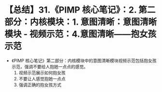 # 【总结】31.《PIMP 核心笔记》：2. 第二部分：内核模块：1. 意图清晰：意图清晰模块 - 视频示范：4.意图清晰——抱女孩示范

-   《PIMP 核心笔记》第二部分：内核模块中的意图清晰模块视频示范包括抱女孩示范，强调不要给人抱她一点点的感觉。
    1.  视频示范展示如何抱女孩
    2.  不要让人感觉抱她一点点
    3.  强调正确的抱女孩方式
